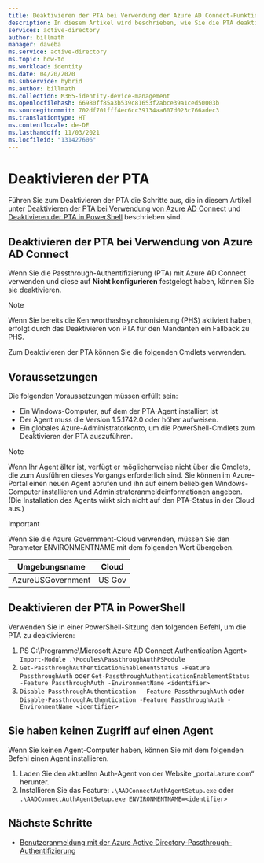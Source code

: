 ```yaml
---
title: Deaktivieren der PTA bei Verwendung der Azure AD Connect-Funktion„Nicht konfigurieren“ | Microsoft-Dokumentation
description: In diesem Artikel wird beschrieben, wie Sie die PTA deaktivieren, wenn Sie die Azure AD Connect-Funktion „Nicht konfigurieren“ verwenden.
services: active-directory
author: billmath
manager: daveba
ms.service: active-directory
ms.topic: how-to
ms.workload: identity
ms.date: 04/20/2020
ms.subservice: hybrid
ms.author: billmath
ms.collection: M365-identity-device-management
ms.openlocfilehash: 66980ff85a3b539c81653f2abce39a1ced50003b
ms.sourcegitcommit: 702df701fff4ec6cc39134aa607d023c766adec3
ms.translationtype: HT
ms.contentlocale: de-DE
ms.lasthandoff: 11/03/2021
ms.locfileid: "131427606"
---
```

# <a name="disable-pta"></a>Deaktivieren der PTA 

Führen Sie zum Deaktivieren der PTA die Schritte aus, die in diesem Artikel unter [Deaktivieren der PTA bei Verwendung von Azure AD Connect](#disable-pta-when-using-azure-ad-connect) und [Deaktivieren der PTA in PowerShell](#disable-pta-in-powershell) beschrieben sind.

## <a name="disable-pta-when-using-azure-ad-connect"></a>Deaktivieren der PTA bei Verwendung von Azure AD Connect

Wenn Sie die Passthrough-Authentifizierung (PTA) mit Azure AD Connect verwenden und diese auf **Nicht konfigurieren** festgelegt haben, können Sie sie deaktivieren. 

>[!NOTE]
>Wenn Sie bereits die Kennworthashsynchronisierung (PHS) aktiviert haben, erfolgt durch das Deaktivieren von PTA für den Mandanten ein Fallback zu PHS.

Zum Deaktivieren der PTA können Sie die folgenden Cmdlets verwenden. 

## <a name="prerequisites"></a>Voraussetzungen
Die folgenden Voraussetzungen müssen erfüllt sein:
- Ein Windows-Computer, auf dem der PTA-Agent installiert ist 
- Der Agent muss die Version 1.5.1742.0 oder höher aufweisen. 
- Ein globales Azure-Administratorkonto, um die PowerShell-Cmdlets zum Deaktivieren der PTA auszuführen.

>[!NOTE]
> Wenn Ihr Agent älter ist, verfügt er möglicherweise nicht über die Cmdlets, die zum Ausführen dieses Vorgangs erforderlich sind. Sie können im Azure-Portal einen neuen Agent abrufen und ihn auf einem beliebigen Windows-Computer installieren und Administratoranmeldeinformationen angeben. (Die Installation des Agents wirkt sich nicht auf den PTA-Status in der Cloud aus.)

> [!IMPORTANT]
> Wenn Sie die Azure Government-Cloud verwenden, müssen Sie den Parameter ENVIRONMENTNAME mit dem folgenden Wert übergeben. 
>
>| Umgebungsname | Cloud |
>| - | - |
>| AzureUSGovernment | US Gov|


## <a name="disable-pta-in-powershell"></a>Deaktivieren der PTA in PowerShell

Verwenden Sie in einer PowerShell-Sitzung den folgenden Befehl, um die PTA zu deaktivieren:

1. PS C:\Programme\Microsoft Azure AD Connect Authentication Agent> `Import-Module .\Modules\PassthroughAuthPSModule`
2. `Get-PassthroughAuthenticationEnablementStatus -Feature PassthroughAuth` oder `Get-PassthroughAuthenticationEnablementStatus -Feature PassthroughAuth -EnvironmentName <identifier>`
3. `Disable-PassthroughAuthentication  -Feature PassthroughAuth` oder `Disable-PassthroughAuthentication -Feature PassthroughAuth -EnvironmentName <identifier>`

## <a name="if-you-dont-have-access-to-an-agent"></a>Sie haben keinen Zugriff auf einen Agent

Wenn Sie keinen Agent-Computer haben, können Sie mit dem folgenden Befehl einen Agent installieren.

1. Laden Sie den aktuellen Auth-Agent von der Website „portal.azure.com“ herunter.
2. Installieren Sie das Feature: `.\AADConnectAuthAgentSetup.exe` oder `.\AADConnectAuthAgentSetup.exe ENVIRONMENTNAME=<identifier>`


## <a name="next-steps"></a>Nächste Schritte

- [Benutzeranmeldung mit der Azure Active Directory-Passthrough-Authentifizierung](how-to-connect-pta.md)
